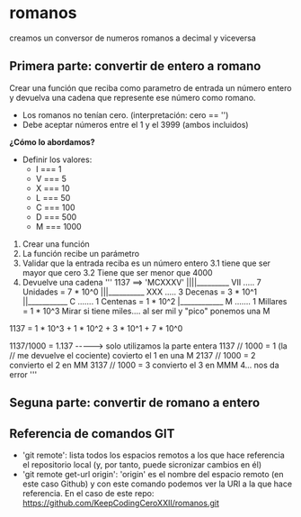 # romanos
creamos un conversor de numeros romanos a decimal y viceversa

## Primera parte: convertir de entero a romano
Crear una función que reciba como parametro de entrada un número entero
y devuelva una cadena que represente ese número como romano.

- Los romanos no tenían cero. (interpretación: cero == '')
- Debe aceptar números entre el 1 y el 3999 (ambos incluidos)

**¿Cómo lo abordamos?**
 - Definir los valores:
    - I === 1
    - V === 5
    - X === 10
    - L === 50
    - C === 100
    - D === 500
    - M === 1000
1. Crear una función
2. La función recibe un parámetro
3. Validar que la entrada reciba es un número entero
    3.1 tiene que ser mayor que cero
    3.2 Tiene que ser menor que 4000
4. Devuelve una cadena
'''
1137 ==> 'MCXXXV'
||||_________ VII ..... 7 Unidades = 7 * 10^0
|||__________ XXX ..... 3 Decenas = 3 * 10^1
||___________ C ....... 1 Centenas = 1 * 10^2
|____________ M ....... 1 Millares = 1 * 10^3
Mirar si tiene miles.... al ser mil y "pico" ponemos una M

1137 = 1 * 10^3 + 1 * 10^2 + 3 * 10^1 + 7 * 10^0

1137/1000 = 1.137 -----> solo utilizamos la parte entera
1137 // 1000 = 1 (la // me devuelve el cociente) covierto el 1 en una M
2137 // 1000 = 2 convierto el 2 en MM
3137 // 1000 = 3 convierto el 3 en MMM
4... nos da error
'''

## Seguna parte: convertir de romano a entero

## Referencia de comandos GIT
- 'git remote': lista todos los espacios remotos a los que hace referencia el repositorio local (y, por tanto, puede sicronizar cambios en él)
- 'git remote get-url origin': 'origin' es el nombre del espacio remoto (en este caso Github) y con este comando podemos ver la URl a la que hace referencia. En el caso de este repo: https://github.com/KeepCodingCeroXXII/romanos.git